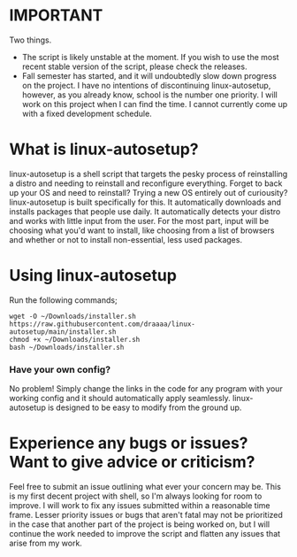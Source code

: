 # **IMPORTANT**
Two things.
- The script is likely unstable at the moment. If you wish to use the most recent stable version of the script, please check the releases. 
- Fall semester has started, and it will undoubtedly slow down progress on the project. I have no intentions of discontinuing linux-autosetup, however, as you already know, school is the number one priority. I will work on this project when I can find the time. I cannot currently come up with a fixed development schedule. 


# What is linux-autosetup?
linux-autosetup is a shell script that targets the pesky process of reinstalling a distro and needing to reinstall and reconfigure everything. Forget to back up your OS and need to reinstall? Trying a new OS entirely out of curiousity? linux-autosetup is built specifically for this. It automatically downloads and installs packages that people use daily. It automatically detects your distro and works with little input from the user. For the most part, input will be choosing what you'd want to install, like choosing from a list of browsers and whether or not to install non-essential, less used packages. 

# Using linux-autosetup
Run the following commands;

```
wget -O ~/Downloads/installer.sh https://raw.githubusercontent.com/draaaa/linux-autosetup/main/installer.sh
chmod +x ~/Downloads/installer.sh
bash ~/Downloads/installer.sh
```

### Have your own config?
No problem! Simply change the links in the code for any program with your working config and it should automatically apply seamlessly. linux-autosetup is designed to be easy to modify from the ground up.

# Experience any bugs or issues? Want to give advice or criticism?
Feel free to submit an issue outlining what ever your concern may be. This is my first decent project with shell, so I'm always looking for room to improve. I will work to fix any issues submitted within a reasonable time frame. Lesser priority issues or bugs that aren't fatal may not be prioritized in the case that another part of the project is being worked on, but I will continue the work needed to improve the script and flatten any issues that arise from my work. 
